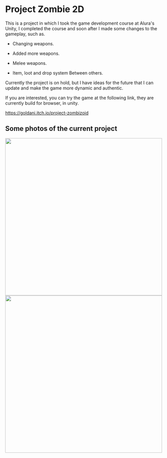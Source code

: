 # Project Zombie 2D

This is a project in which I took the game development course at Alura's Unity, I completed the course and soon after I made some changes to the gameplay, such as.

- Changing weapons.
- Added more weapons.
- Melee weapons.

- Item, loot and drop system
Between others.

Currently the project is on hold, but I have ideas for the future that I can update and make the game more dynamic and authentic.

If you are interested, you can try the game at the following link, they are currently build for browser, in unity.

https://goldani.itch.io/project-zombizoid

## Some photos of the current project

<p float="left">

 <img src="https://github.com/GabrielGoldani/ZumbiGame2D/assets/100892861/7048c563-43dc-4495-bc89-e32d20c68f2d" width="500"/>
 
 <img src="https://github.com/GabrielGoldani/ZumbiGame2D/assets/100892861/7048c563-43dc-4495-bc89-e32d20c68f2d" width="500"/>

 </p>
